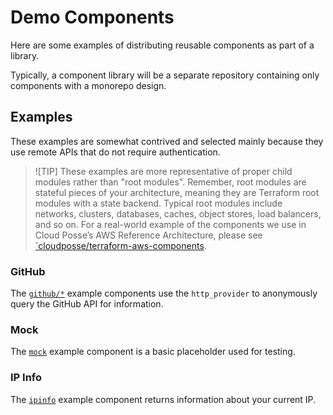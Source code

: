 # Demo Components

Here are some examples of distributing reusable components as part of a library.

Typically, a component library will be a separate repository containing only components with a monorepo design.

## Examples

These examples are somewhat contrived and selected mainly because they use remote APIs that do not require authentication.

> ![TIP]
> These examples are more representative of proper child modules rather than "root modules". 
> Remember, root modules are stateful pieces of your architecture, meaning they are Terraform root modules with a state backend.
> Typical root modules include networks, clusters, databases, caches, object stores, load balancers, and so on.
> For a real-world example of the components we use in Cloud Posse’s AWS Reference Architecture, please see [`cloudposse/terraform-aws-components](https://github.com/cloudposse/terraform-aws-components).


### GitHub

The [`github/*`](github/) example components use the `http_provider` to anonymously query the GitHub API for information.

### Mock

The [`mock`](mock/) example component is a basic placeholder used for testing.

### IP Info

The [`ipinfo`](ipinfo/) example component returns information about your current IP.


